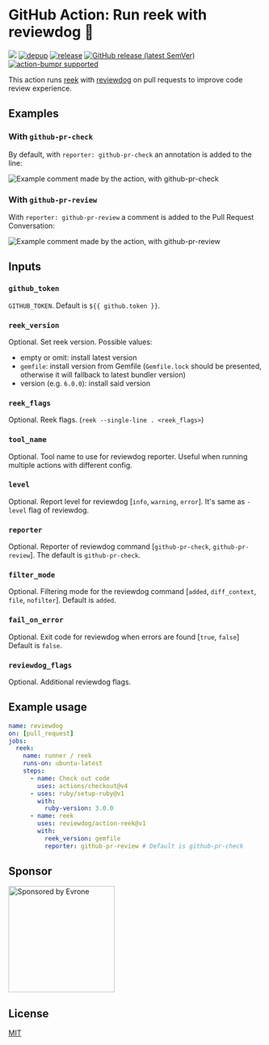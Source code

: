 # GitHub Action: Run reek with reviewdog 🐶

[![](https://img.shields.io/github/license/reviewdog/action-reek)](./LICENSE)
[![depup](https://github.com/reviewdog/action-reek/workflows/depup/badge.svg)](https://github.com/reviewdog/action-reek/actions?query=workflow%3Adepup)
[![release](https://github.com/reviewdog/action-reek/workflows/release/badge.svg)](https://github.com/reviewdog/action-reek/actions?query=workflow%3Arelease)
[![GitHub release (latest SemVer)](https://img.shields.io/github/v/release/reviewdog/action-reek?logo=github&sort=semver)](https://github.com/reviewdog/action-reek/releases)
[![action-bumpr supported](https://img.shields.io/badge/bumpr-supported-ff69b4?logo=github&link=https://github.com/haya14busa/action-bumpr)](https://github.com/haya14busa/action-bumpr)

This action runs [reek](https://github.com/troessner/reek) with
[reviewdog](https://github.com/reviewdog/reviewdog) on pull requests to improve
code review experience.

## Examples

### With `github-pr-check`

By default, with `reporter: github-pr-check` an annotation is added to the line:

![Example comment made by the action, with github-pr-check](examples/example-github-pr-check.png)

### With `github-pr-review`

With `reporter: github-pr-review` a comment is added to the Pull Request Conversation:

![Example comment made by the action, with github-pr-review](examples/example-github-pr-review.png)

## Inputs

### `github_token`

`GITHUB_TOKEN`. Default is `${{ github.token }}`.

### `reek_version`

Optional. Set reek version. Possible values:
* empty or omit: install latest version
* `gemfile`: install version from Gemfile (`Gemfile.lock` should be presented, otherwise it will fallback to latest bundler version)
* version (e.g. `6.0.0`): install said version

### `reek_flags`

Optional. Reek flags. (`reek --single-line . <reek_flags>`)

### `tool_name`

Optional. Tool name to use for reviewdog reporter. Useful when running multiple
actions with different config.

### `level`

Optional. Report level for reviewdog [`info`, `warning`, `error`].
It's same as `-level` flag of reviewdog.

### `reporter`

Optional. Reporter of reviewdog command [`github-pr-check`, `github-pr-review`].
The default is `github-pr-check`.

### `filter_mode`

Optional. Filtering mode for the reviewdog command [`added`, `diff_context`, `file`, `nofilter`].
Default is `added`.

### `fail_on_error`

Optional.  Exit code for reviewdog when errors are found [`true`, `false`]
Default is `false`.

### `reviewdog_flags`

Optional. Additional reviewdog flags.

## Example usage

```yml
name: reviewdog
on: [pull_request]
jobs:
  reek:
    name: runner / reek
    runs-on: ubuntu-latest
    steps:
      - name: Check out code
        uses: actions/checkout@v4
      - uses: ruby/setup-ruby@v1
        with:
          ruby-version: 3.0.0
      - name: reek
        uses: reviewdog/action-reek@v1
        with:
          reek_version: gemfile
          reporter: github-pr-review # Default is github-pr-check
```

## Sponsor

<p>
  <a href="https://evrone.com/?utm_source=action-reek">
    <img src="https://www.mgrachev.com/assets/static/evrone-sponsored-300.png" 
      alt="Sponsored by Evrone" width="210">
  </a>
</p>

## License

[MIT](https://choosealicense.com/licenses/mit)
